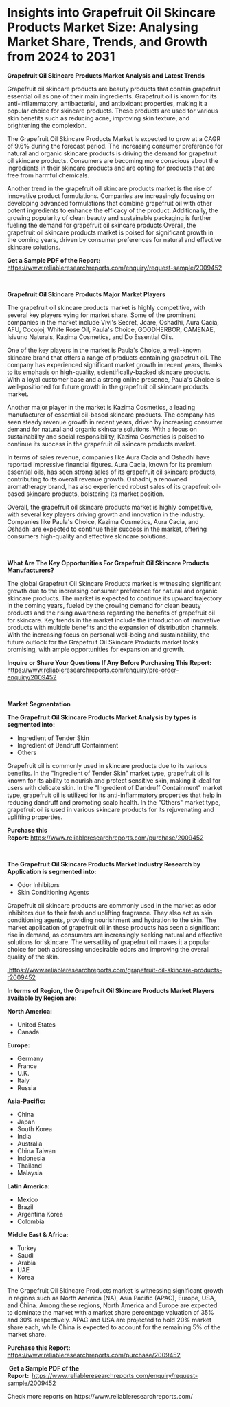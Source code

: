 <p><h1>Insights into Grapefruit Oil Skincare Products Market Size: Analysing Market Share, Trends, and Growth from 2024 to 2031</h1></p><p><strong>Grapefruit Oil Skincare Products Market Analysis and Latest Trends</strong></p>
<p><p>Grapefruit oil skincare products are beauty products that contain grapefruit essential oil as one of their main ingredients. Grapefruit oil is known for its anti-inflammatory, antibacterial, and antioxidant properties, making it a popular choice for skincare products. These products are used for various skin benefits such as reducing acne, improving skin texture, and brightening the complexion.</p><p>The Grapefruit Oil Skincare Products Market is expected to grow at a CAGR of 9.6% during the forecast period. The increasing consumer preference for natural and organic skincare products is driving the demand for grapefruit oil skincare products. Consumers are becoming more conscious about the ingredients in their skincare products and are opting for products that are free from harmful chemicals.</p><p>Another trend in the grapefruit oil skincare products market is the rise of innovative product formulations. Companies are increasingly focusing on developing advanced formulations that combine grapefruit oil with other potent ingredients to enhance the efficacy of the product. Additionally, the growing popularity of clean beauty and sustainable packaging is further fueling the demand for grapefruit oil skincare products.Overall, the grapefruit oil skincare products market is poised for significant growth in the coming years, driven by consumer preferences for natural and effective skincare solutions.</p></p>
<p><strong>Get a Sample PDF of the Report:&nbsp;</strong> <a href="https://www.reliableresearchreports.com/enquiry/request-sample/2009452">https://www.reliableresearchreports.com/enquiry/request-sample/2009452</a></p>
<p>&nbsp;</p>
<p><strong>Grapefruit Oil Skincare Products Major Market Players</strong></p>
<p><p>The grapefruit oil skincare products market is highly competitive, with several key players vying for market share. Some of the prominent companies in the market include Vivi's Secret, Jcare, Oshadhi, Aura Cacia, AFU, Cocojoj, White Rose Oil, Paula's Choice, GOODHERBOR, CAMENAE, Isivuno Naturals, Kazima Cosmetics, and Do Essential Oils.</p><p>One of the key players in the market is Paula's Choice, a well-known skincare brand that offers a range of products containing grapefruit oil. The company has experienced significant market growth in recent years, thanks to its emphasis on high-quality, scientifically-backed skincare products. With a loyal customer base and a strong online presence, Paula's Choice is well-positioned for future growth in the grapefruit oil skincare products market.</p><p>Another major player in the market is Kazima Cosmetics, a leading manufacturer of essential oil-based skincare products. The company has seen steady revenue growth in recent years, driven by increasing consumer demand for natural and organic skincare solutions. With a focus on sustainability and social responsibility, Kazima Cosmetics is poised to continue its success in the grapefruit oil skincare products market.</p><p>In terms of sales revenue, companies like Aura Cacia and Oshadhi have reported impressive financial figures. Aura Cacia, known for its premium essential oils, has seen strong sales of its grapefruit oil skincare products, contributing to its overall revenue growth. Oshadhi, a renowned aromatherapy brand, has also experienced robust sales of its grapefruit oil-based skincare products, bolstering its market position.</p><p>Overall, the grapefruit oil skincare products market is highly competitive, with several key players driving growth and innovation in the industry. Companies like Paula's Choice, Kazima Cosmetics, Aura Cacia, and Oshadhi are expected to continue their success in the market, offering consumers high-quality and effective skincare solutions.</p></p>
<p>&nbsp;</p>
<p><strong>What Are The Key Opportunities For Grapefruit Oil Skincare Products Manufacturers?</strong></p>
<p><p>The global Grapefruit Oil Skincare Products market is witnessing significant growth due to the increasing consumer preference for natural and organic skincare products. The market is expected to continue its upward trajectory in the coming years, fueled by the growing demand for clean beauty products and the rising awareness regarding the benefits of grapefruit oil for skincare. Key trends in the market include the introduction of innovative products with multiple benefits and the expansion of distribution channels. With the increasing focus on personal well-being and sustainability, the future outlook for the Grapefruit Oil Skincare Products market looks promising, with ample opportunities for expansion and growth.</p></p>
<p><strong>Inquire or Share Your Questions If Any Before Purchasing This Report:</strong> <a href="https://www.reliableresearchreports.com/enquiry/pre-order-enquiry/2009452">https://www.reliableresearchreports.com/enquiry/pre-order-enquiry/2009452</a></p>
<p>&nbsp;</p>
<p><strong>Market Segmentation</strong></p>
<p><strong>The Grapefruit Oil Skincare Products Market Analysis by types is segmented into:</strong></p>
<p><ul><li>Ingredient of Tender Skin</li><li>Ingredient of Dandruff Containment</li><li>Others</li></ul></p>
<p><p>Grapefruit oil is commonly used in skincare products due to its various benefits. In the "Ingredient of Tender Skin" market type, grapefruit oil is known for its ability to nourish and protect sensitive skin, making it ideal for users with delicate skin. In the "Ingredient of Dandruff Containment" market type, grapefruit oil is utilized for its anti-inflammatory properties that help in reducing dandruff and promoting scalp health. In the "Others" market type, grapefruit oil is used in various skincare products for its rejuvenating and uplifting properties.</p></p>
<p><strong>Purchase this Report:&nbsp;</strong><a href="https://www.reliableresearchreports.com/purchase/2009452">https://www.reliableresearchreports.com/purchase/2009452</a></p>
<p>&nbsp;</p>
<p><strong>The Grapefruit Oil Skincare Products Market Industry Research by Application is segmented into:</strong></p>
<p><ul><li>Odor Inhibitors</li><li>Skin Conditioning Agents</li></ul></p>
<p><p>Grapefruit oil skincare products are commonly used in the market as odor inhibitors due to their fresh and uplifting fragrance. They also act as skin conditioning agents, providing nourishment and hydration to the skin. The market application of grapefruit oil in these products has seen a significant rise in demand, as consumers are increasingly seeking natural and effective solutions for skincare. The versatility of grapefruit oil makes it a popular choice for both addressing undesirable odors and improving the overall quality of the skin.</p></p>
<p><a href="https://www.reliableresearchreports.com/grapefruit-oil-skincare-products-r2009452">&nbsp;https://www.reliableresearchreports.com/grapefruit-oil-skincare-products-r2009452</a></p>
<p><strong>In terms of Region, the Grapefruit Oil Skincare Products Market Players available by Region are:</strong></p>
<p>
    <p> <strong> North America: </strong>
        <ul>
            <li>United States</li>
            <li>Canada</li>
        </ul>
        </p> 
    <p> <strong> Europe: </strong>
        <ul>
            <li>Germany</li>
            <li>France</li>
            <li>U.K.</li>
            <li>Italy</li>
            <li>Russia</li>
        </ul>
        </p> 
    <p> <strong> Asia-Pacific: </strong>
        <ul>
            <li>China</li>
            <li>Japan</li>
            <li>South Korea</li>
            <li>India</li>
            <li>Australia</li>
            <li>China Taiwan</li>
            <li>Indonesia</li>
            <li>Thailand</li>
            <li>Malaysia</li>
        </ul>
        </p> 
    <p> <strong> Latin America: </strong>
        <ul>
            <li>Mexico</li>
            <li>Brazil</li>
            <li>Argentina Korea</li>
            <li>Colombia</li>
        </ul>
        </p> 
    <p> <strong> Middle East & Africa: </strong>
        <ul>
            <li>Turkey</li>
            <li>Saudi</li>
            <li>Arabia</li>
            <li>UAE</li>
            <li>Korea</li>
        </ul>
    </p>
    </p>
<p><p>The Grapefruit Oil Skincare Products market is witnessing significant growth in regions such as North America (NA), Asia Pacific (APAC), Europe, USA, and China. Among these regions, North America and Europe are expected to dominate the market with a market share percentage valuation of 35% and 30% respectively. APAC and USA are projected to hold 20% market share each, while China is expected to account for the remaining 5% of the market share.</p></p>
<p><strong>Purchase this Report: </strong><a href="https://www.reliableresearchreports.com/purchase/2009452">https://www.reliableresearchreports.com/purchase/2009452</a></p>
<p>&nbsp;<strong>Get a Sample PDF of the Report:&nbsp;&nbsp;</strong><a href="https://www.reliableresearchreports.com/enquiry/request-sample/2009452">https://www.reliableresearchreports.com/enquiry/request-sample/2009452</a></p>
<p><strong></strong></p>
<p>Check more reports on https://www.reliableresearchreports.com/</p>